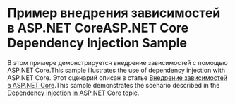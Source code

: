 # <a name="aspnet-core-dependency-injection-sample"></a><span data-ttu-id="61d8e-101">Пример внедрения зависимостей в ASP.NET Core</span><span class="sxs-lookup"><span data-stu-id="61d8e-101">ASP.NET Core Dependency Injection Sample</span></span>

<span data-ttu-id="61d8e-102">В этом примере демонстрируется внедрение зависимостей с помощью ASP.NET Core.</span><span class="sxs-lookup"><span data-stu-id="61d8e-102">This sample illustrates the use of dependency injection with ASP.NET Core.</span></span> <span data-ttu-id="61d8e-103">Этот сценарий описан в статье [Внедрение зависимостей в ASP.NET Core](https://docs.microsoft.com/aspnet/core/fundamentals/dependency-injection).</span><span class="sxs-lookup"><span data-stu-id="61d8e-103">This sample demonstrates the scenario described in the [Dependency injection in ASP.NET Core](https://docs.microsoft.com/aspnet/core/fundamentals/dependency-injection) topic.</span></span>
